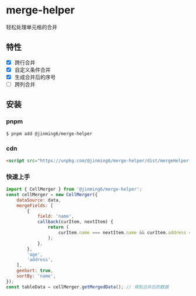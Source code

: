# merge-helper

轻松处理单元格的合并

## 特性

- [x] 跨行合并
- [x] 自定义条件合并
- [x] 生成合并后的序号
- [ ] 跨列合并

## 安装

### pnpm

```bash
$ pnpm add @jinming6/merge-helper
```

### cdn

```html
<script src="https://unpkg.com/@jinming6/merge-helper/dist/mergeHelper.min.js"></script>
```

### 快速上手

```js
import { CellMerger } from '@jinming6/merge-helper';
const cellMerger = new CellMerger({
	dataSource: data,
	mergeFields: [
		{
			field: 'name',
			callback(curItem, nextItem) {
				return (
					curItem.name === nextItem.name && curItem.address === nextItem.address
				);
			},
		},
		'age',
		'address',
	],
	genSort: true,
	sortBy: 'name',
});
const tableData = cellMerger.getMergedData(); // 得到合并后的数据
```
